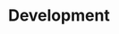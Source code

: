 ---
title: Development
tags:
    - Git
    - Node.js
    - Linting
order:
    - node-dev-setup.md
    - linting.md
    - using-github.md
---
